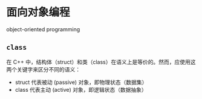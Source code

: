 # 面向对象编程

object-oriented programming

## `class`

在 C++ 中，结构体（struct）和类（class）在语义上是等价的。然而，应使用这两个关键字来区分不同的语义：

-   struct 代表被动 (passive) 对象，即物理状态（数据集）
-   class 代表主动 (active) 对象，即逻辑状态（数据抽象）
<!--stackedit_data:
eyJoaXN0b3J5IjpbLTExNzA4NTQ3NjJdfQ==
-->